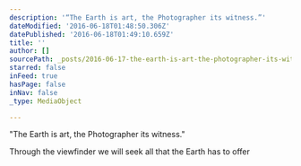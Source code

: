 ```yaml
---
description: '“The Earth is art, the Photographer its witness.”'
dateModified: '2016-06-18T01:48:50.306Z'
datePublished: '2016-06-18T01:49:10.659Z'
title: ''
author: []
sourcePath: _posts/2016-06-17-the-earth-is-art-the-photographer-its-witness.md
starred: false
inFeed: true
hasPage: false
inNav: false
_type: MediaObject

---
```

"The Earth is art, the Photographer its witness."

Through the viewfinder we will seek all that the Earth has to offer